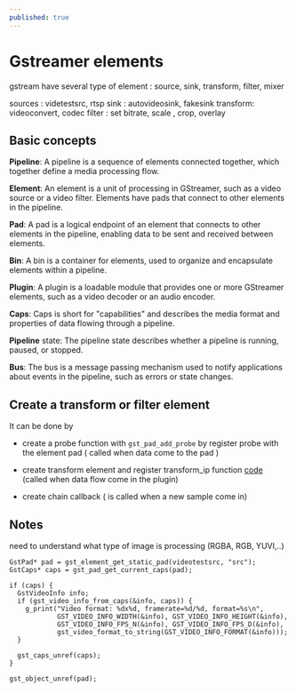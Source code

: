 ```yaml
---
published: true
---
```

# Gstreamer elements

gstream have several type of element : source, sink, transform, filter, mixer

sources : videtestsrc, rtsp
sink : autovideosink, fakesink
transform: videoconvert, codec
filter : set bitrate, scale , crop, overlay

## Basic concepts
**Pipeline**: A pipeline is a sequence of elements connected together, which together define a media processing flow.

**Element**: An element is a unit of processing in GStreamer, such as a video source or a video filter. Elements have pads that connect to other elements in the pipeline.

**Pad**: A pad is a logical endpoint of an element that connects to other elements in the pipeline, enabling data to be sent and received between elements.

**Bin**: A bin is a container for elements, used to organize and encapsulate elements within a pipeline.

**Plugin**: A plugin is a loadable module that provides one or more GStreamer elements, such as a video decoder or an audio encoder.

**Caps**: Caps is short for "capabilities" and describes the media format and properties of data flowing through a pipeline.

**Pipeline** state: The pipeline state describes whether a pipeline is running, paused, or stopped.

**Bus**: The bus is a message passing mechanism used to notify applications about events in the pipeline, such as errors or state changes.


## Create a transform or filter element

It can be done by 
+ create a probe function with `gst_pad_add_probe` by register probe with the element pad ( called when data come to the pad )

+ create transform element and register transform_ip function [code](https://github.com/vuhailongkl97/gstreamer-gst-template/blob/8e74bad63c729e032041da3296cd090a720a3946/gst-plugin/src/gstmyfilter.c#L140) (called when data flow come in the plugin)

+ create chain callback ( is called when a new sample come in)

## Notes

need to understand what type of image is processing (RGBA, RGB, YUVI,..)
```
GstPad* pad = gst_element_get_static_pad(videotestsrc, "src");
GstCaps* caps = gst_pad_get_current_caps(pad);

if (caps) {
  GstVideoInfo info;
  if (gst_video_info_from_caps(&info, caps)) {
    g_print("Video format: %dx%d, framerate=%d/%d, format=%s\n",
            GST_VIDEO_INFO_WIDTH(&info), GST_VIDEO_INFO_HEIGHT(&info),
            GST_VIDEO_INFO_FPS_N(&info), GST_VIDEO_INFO_FPS_D(&info),
            gst_video_format_to_string(GST_VIDEO_INFO_FORMAT(&info)));
  }

  gst_caps_unref(caps);
}

gst_object_unref(pad);
```
